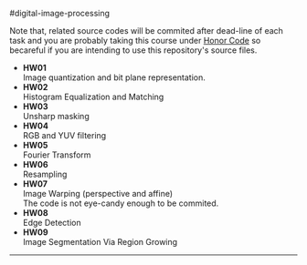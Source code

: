 #digital-image-processing

Note that, related source codes will be commited after dead-line of each task and you are 
probably taking this course under [Honor Code] so becareful if you are intending to 
use this repository's source files.  

- **HW01**  
  Image quantization and bit plane representation.  
- **HW02**  
  Histogram Equalization and Matching  
- **HW03**    
  Unsharp masking  
- **HW04**  
  RGB and YUV filtering   
- **HW05**  
  Fourier Transform  
- **HW06**  
  Resampling  
- **HW07**  
  Image Warping (perspective and affine)  
  The code is not eye-candy enough to be commited.  
- **HW08**  
  Edge Detection  
- **HW09**  
  Image Segmentation Via Region Growing  


[Honor Code]:http://srl.ozyegin.edu.tr/cs222/honorCode.html
-------------------------
